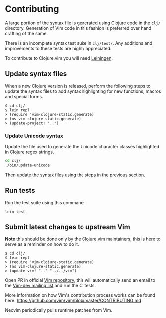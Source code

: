 # Contributing

A large portion of the syntax file is generated using Clojure code in the
`clj/` directory.  Generation of Vim code in this fashion is preferred over
hand crafting of the same.

There is an incomplete syntax test suite in `clj/test/`.  Any additions and
improvements to these tests are highly appreciated.

To contribute to Clojure.vim you will need [Leiningen][].


## Update syntax files

When a new Clojure version is released, perform the following steps to update
the syntax files to add syntax highlighting for new functions, macros and
special forms.

```
$ cd clj/
$ lein repl
> (require 'vim-clojure-static.generate)
> (ns vim-clojure-static.generate)
> (update-project! "..")
```

### Update Unicode syntax

Update the file used to generate the Unicode character classes highlighted in Clojure
regex strings.

```sh
cd clj/
./bin/update-unicode
```

Then update the syntax files using the steps in the previous section.


## Run tests

Run the test suite using this command:

```
lein test
```


## Submit latest changes to upstream Vim

**Note** this should be done only by the Clojure.vim maintainers, this is here
to serve as a reminder on how to do it.

```
$ cd clj/
$ lein repl
> (require 'vim-clojure-static.generate)
> (ns vim-clojure-static.generate)
> (update-vim! ".." "../../vim")
```

Open PR in official [Vim repository][], this will automatically send an email
to the [Vim-dev mailing list](https://www.vim.org/maillist.php#vim-dev) and run
the CI tests.

More information on how Vim's contribution process works can be found here:
<https://github.com/vim/vim/blob/master/CONTRIBUTING.md>

Neovim periodically pulls runtime patches from Vim.


[Vim repository]: https://github.com/vim/vim
[Leiningen]: https://leiningen.org/#install
